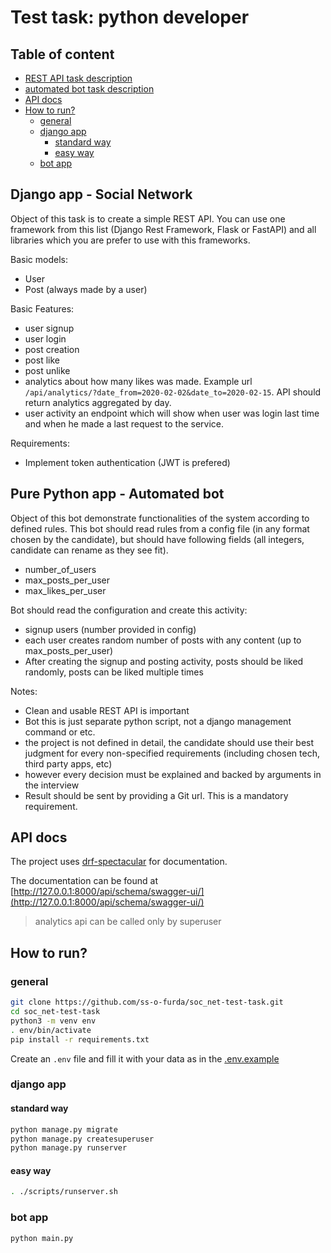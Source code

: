 # Test task: python developer

## Table of content

- [REST API task description](#django-app---social-network)
- [automated bot task description](#pure-python-app---automated-bot)
- [API docs](#api-docs)
- [How to run?](#how-to-run)
  - [general](#general)
  - [django app](#django-app)
    - [standard way](#standard-way)
    - [easy way](#easy-way)
  - [bot app](#bot-app)

## Django app - Social Network

Object of this task is to create a simple REST API. You can use one framework from this list (Django
Rest Framework, Flask or FastAPI) and all libraries which you are prefer to use with this frameworks.

Basic models:

- User
- Post (always made by a user)

Basic Features:

- user signup
- user login
- post creation
- post like
- post unlike
- analytics about how many likes was made. Example url
  `/api/analytics/?date_from=2020-02-02&date_to=2020-02-15`. API should return analytics aggregated by day.
- user activity an endpoint which will show when user was login last time and when he made a last request to the service.

Requirements:

- Implement token authentication (JWT is prefered)

## Pure Python app - Automated bot

Object of this bot demonstrate functionalities of the system according to defined rules. This bot
should read rules from a config file (in any format chosen by the candidate), but should have
following fields (all integers, candidate can rename as they see fit).

- number_of_users
- max_posts_per_user
- max_likes_per_user

Bot should read the configuration and create this activity:

- signup users (number provided in config)
- each user creates random number of posts with any content (up to max_posts_per_user)
- After creating the signup and posting activity, posts should be liked randomly, posts can be liked multiple times

Notes:

- ​Clean and usable REST API is important
- Bot this is just separate python script, not a django management command or etc.
- the project is not defined in detail, the candidate should use their best judgment for every non-specified requirements (including chosen tech, third party apps, etc)
- however every decision must be explained and backed by arguments in the interview
- Result should be sent by providing a Git url. This is a mandatory requirement.

## API docs

The project uses [drf-spectacular](https://drf-spectacular.readthedocs.io/en/latest/) for documentation.

The documentation can be found at [http://127.0.0.1:8000/api/schema/swagger-ui/](http://127.0.0.1:8000/api/schema/swagger-ui/)

> analytics api can be called only by superuser

## How to run?

### general

```sh
git clone https://github.com/ss-o-furda/soc_net-test-task.git
cd soc_net-test-task
python3 -m venv env
. env/bin/activate
pip install -r requirements.txt
```

Create an `.env` file and fill it with your data as in the [.env.example](./.env.example)

### django app

#### standard way

```sh
python manage.py migrate
python manage.py createsuperuser
python manage.py runserver
```

#### easy way

```sh
. ./scripts/runserver.sh
```

### bot app

```sh
python main.py
```
